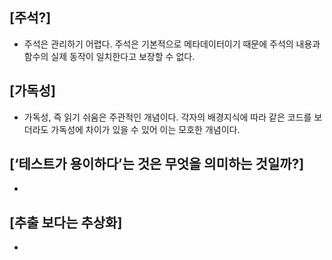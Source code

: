 
## [주석?]
- 주석은 관리하기 어렵다. 주석은 기본적으로 메타데이터이기 때문에 주석의 내용과 함수의 실제 동작이 일치한다고 보장할 수 없다.

## [가독성]
- 가독성, 즉 읽기 쉬움은 주관적인 개념이다. 각자의 배경지식에 따라 같은 코드를 보더라도 가독성에 차이가 있을 수 있어 이는 모호한 개념이다.

## [‘테스트가 용이하다’는 것은 무엇을 의미하는 것일까?]
- 

## [추출 보다는 추상화]
- 



